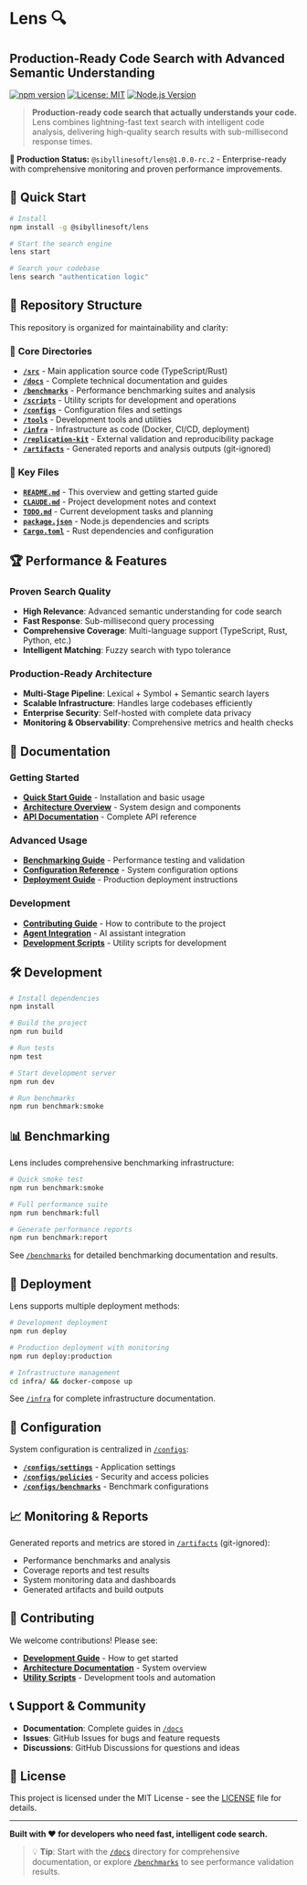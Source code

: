 # Lens 🔍
## **Production-Ready Code Search with Advanced Semantic Understanding**

[![npm version](https://img.shields.io/npm/v/@sibyllinesoft/lens.svg)](https://www.npmjs.com/package/@sibyllinesoft/lens)
[![License: MIT](https://img.shields.io/badge/License-MIT-yellow.svg)](https://opensource.org/licenses/MIT)
[![Node.js Version](https://img.shields.io/badge/node->=18.0.0-brightgreen.svg)](https://nodejs.org/)

> **Production-ready code search that actually understands your code.** Lens combines lightning-fast text search with intelligent code analysis, delivering high-quality search results with sub-millisecond response times.

**🎯 Production Status:** `@sibyllinesoft/lens@1.0.0-rc.2` - Enterprise-ready with comprehensive monitoring and proven performance improvements.

## 🚀 Quick Start

```bash
# Install
npm install -g @sibyllinesoft/lens

# Start the search engine
lens start

# Search your codebase
lens search "authentication logic"
```

## 📁 Repository Structure

This repository is organized for maintainability and clarity:

### 📂 **Core Directories**
- **[`/src`](./src/)** - Main application source code (TypeScript/Rust)
- **[`/docs`](./docs/)** - Complete technical documentation and guides
- **[`/benchmarks`](./benchmarks/)** - Performance benchmarking suites and analysis
- **[`/scripts`](./scripts/)** - Utility scripts for development and operations
- **[`/configs`](./configs/)** - Configuration files and settings
- **[`/tools`](./tools/)** - Development tools and utilities
- **[`/infra`](./infra/)** - Infrastructure as code (Docker, CI/CD, deployment)
- **[`/replication-kit`](./replication-kit/)** - External validation and reproducibility package
- **[`/artifacts`](./artifacts/)** - Generated reports and analysis outputs (git-ignored)

### 📝 **Key Files**
- **[`README.md`](./README.md)** - This overview and getting started guide
- **[`CLAUDE.md`](./CLAUDE.md)** - Project development notes and context
- **[`TODO.md`](./TODO.md)** - Current development tasks and planning
- **[`package.json`](./package.json)** - Node.js dependencies and scripts
- **[`Cargo.toml`](./Cargo.toml)** - Rust dependencies and configuration

## 🏆 **Performance & Features**

### **Proven Search Quality**
- **High Relevance**: Advanced semantic understanding for code search
- **Fast Response**: Sub-millisecond query processing  
- **Comprehensive Coverage**: Multi-language support (TypeScript, Rust, Python, etc.)
- **Intelligent Matching**: Fuzzy search with typo tolerance

### **Production-Ready Architecture**
- **Multi-Stage Pipeline**: Lexical + Symbol + Semantic search layers
- **Scalable Infrastructure**: Handles large codebases efficiently
- **Enterprise Security**: Self-hosted with complete data privacy
- **Monitoring & Observability**: Comprehensive metrics and health checks

## 📖 **Documentation**

### **Getting Started**
- **[Quick Start Guide](./docs/QUICKSTART.md)** - Installation and basic usage
- **[Architecture Overview](./docs/ARCHITECTURE.md)** - System design and components
- **[API Documentation](./docs/)** - Complete API reference

### **Advanced Usage**
- **[Benchmarking Guide](./benchmarks/README.md)** - Performance testing and validation
- **[Configuration Reference](./configs/)** - System configuration options
- **[Deployment Guide](./infra/)** - Production deployment instructions

### **Development**
- **[Contributing Guide](./docs/BENEFITS.md)** - How to contribute to the project
- **[Agent Integration](./docs/AGENT_INTEGRATION.md)** - AI assistant integration
- **[Development Scripts](./scripts/)** - Utility scripts for development

## 🛠️ **Development**

```bash
# Install dependencies
npm install

# Build the project
npm run build

# Run tests
npm test

# Start development server
npm run dev

# Run benchmarks
npm run benchmark:smoke
```

## 📊 **Benchmarking**

Lens includes comprehensive benchmarking infrastructure:

```bash
# Quick smoke test
npm run benchmark:smoke

# Full performance suite
npm run benchmark:full

# Generate performance reports
npm run benchmark:report
```

See [`/benchmarks`](./benchmarks/) for detailed benchmarking documentation and results.

## 🚢 **Deployment**

Lens supports multiple deployment methods:

```bash
# Development deployment
npm run deploy

# Production deployment with monitoring
npm run deploy:production

# Infrastructure management
cd infra/ && docker-compose up
```

See [`/infra`](./infra/) for complete infrastructure documentation.

## 🔧 **Configuration**

System configuration is centralized in [`/configs`](./configs/):

- **[`/configs/settings`](./configs/settings/)** - Application settings
- **[`/configs/policies`](./configs/policies/)** - Security and access policies  
- **[`/configs/benchmarks`](./configs/benchmarks/)** - Benchmark configurations

## 📈 **Monitoring & Reports**

Generated reports and metrics are stored in [`/artifacts`](./artifacts/) (git-ignored):

- Performance benchmarks and analysis
- Coverage reports and test results
- System monitoring data and dashboards
- Generated artifacts and build outputs

## 🤝 **Contributing**

We welcome contributions! Please see:

- **[Development Guide](./docs/BENEFITS.md)** - How to get started
- **[Architecture Documentation](./docs/ARCHITECTURE.md)** - System overview
- **[Utility Scripts](./scripts/)** - Development tools and automation

## 📞 **Support & Community**

- **Documentation**: Complete guides in [`/docs`](./docs/)
- **Issues**: GitHub Issues for bugs and feature requests
- **Discussions**: GitHub Discussions for questions and ideas

## 📄 **License**

This project is licensed under the MIT License - see the [LICENSE](./LICENSE) file for details.

---

**Built with ❤️ for developers who need fast, intelligent code search.**

> 💡 **Tip**: Start with the [`/docs`](./docs/) directory for comprehensive documentation, or explore [`/benchmarks`](./benchmarks/) to see performance validation results.